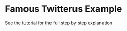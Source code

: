 Famous Twitterus Example
===========================

See the [tutorial](http://staging.famous.org/learn/Twitterus/index.html) for the full step by step explanation